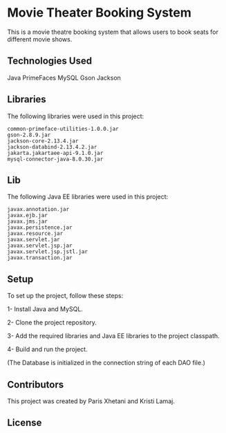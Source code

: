 # Movie Theater Booking System

This is a movie theatre booking system that allows users to book seats for different movie shows.

## Technologies Used

Java
PrimeFaces
MySQL
Gson
Jackson

## Libraries
The following libraries were used in this project:
```
common-primeface-utilities-1.0.0.jar
gson-2.8.9.jar
jackson-core-2.13.4.jar
jackson-databind-2.13.4.2.jar
jakarta.jakartaee-api-9.1.0.jar
mysql-connector-java-8.0.30.jar
```

## Lib
The following Java EE libraries were used in this project:

```
javax.annotation.jar
javax.ejb.jar
javax.jms.jar
javax.persistence.jar
javax.resource.jar
javax.servlet.jar
javax.servlet.jsp.jar
javax.servlet.jsp.jstl.jar
javax.transaction.jar
```

## Setup
To set up the project, follow these steps:

1- Install Java and MySQL.

2- Clone the project repository.

3- Add the required libraries and Java EE libraries to the project classpath.

4- Build and run the project.

(The Database is initialized in the connection string of each DAO file.)

## Contributors
This project was created by Paris Xhetani and Kristi Lamaj.
## License
